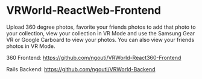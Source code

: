 # VRWorld-ReactWeb-Frontend

Upload 360 degree photos, favorite your friends photos to add that photo to your collection, view your collection in VR Mode and use the Samsung Gear VR or Google Carboard to view your photos. You can also view your friends photos in VR Mode.

360 Frontend:
https://github.com/ngouti/VRWorld-React360-Frontend

Rails Backend:
https://github.com/ngouti/VRWorld-Backend

